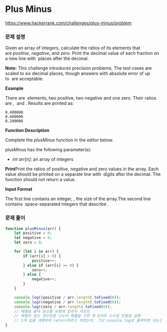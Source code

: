 # Plus Minus

https://www.hackerrank.com/challenges/plus-minus/problem

### 문제 설명

Given an array of integers, calculate the ratios of its elements that are *positive*, *negative*, and *zero*. Print the decimal value of each fraction on a new line with  places after the decimal.

**Note:** This challenge introduces precision problems. The test cases are scaled to six decimal places, though answers with absolute error of up to  are acceptable.

**Example**

There are  elements, two positive, two negative and one zero. Their ratios are ,  and . Results are printed as:

```
0.400000
0.400000
0.200000
```

**Function Description**

Complete the *plusMinus* function in the editor below.

plusMinus has the following parameter(s):

- _int arr[n]_: an array of integers

**Print**Print the ratios of positive, negative and zero values in the array. Each value should be printed on a separate line with  digits after the decimal. The function should not return a value.

**Input Format**

The first line contains an integer, , the size of the array.The second line contains  space-separated integers that describe .

### 문제 풀이

```jsx
function plusMinus(arr) {
	let positive = 0;
	let negative = 0;
	let zero = 0;

	for (let i in arr) {
		if (arr[i] > 0) {
			positive++;
		} else if (arr[i] == 0) {
			zero++;
		} else {
			negative++;
		}
	}

	console.log((positive / arr.length).toFixed(6));
	console.log((negative / arr.length).toFixed(6));
	console.log((zero / arr.length).toFixed(6));
	// 배열을 돌며 원소를 유형에 맞추어 카운트
	// 배열의 원소 갯수만큼 나누어 확률을 구한 후 6자리 소수점 반올림 실행
	// 3개 값을 개행하여 return하려고 하였는데, 그냥 console.log로 출력하면 되는것이었다.
}
```
